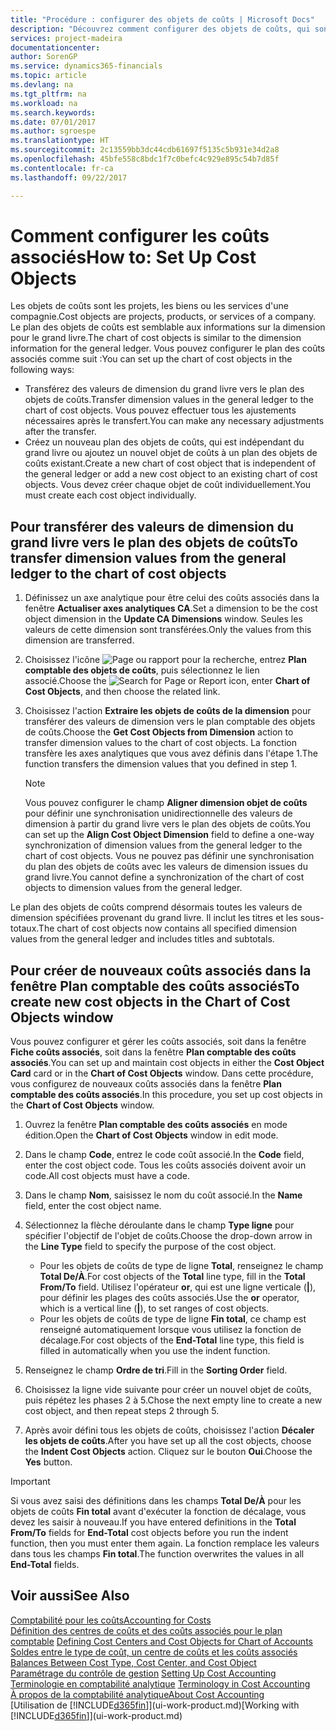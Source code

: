 ```yaml
---
title: "Procédure : configurer des objets de coûts | Microsoft Docs"
description: "Découvrez comment configurer des objets de coûts, qui sont similaires aux dimensions pour le grand livre."
services: project-madeira
documentationcenter: 
author: SorenGP
ms.service: dynamics365-financials
ms.topic: article
ms.devlang: na
ms.tgt_pltfrm: na
ms.workload: na
ms.search.keywords: 
ms.date: 07/01/2017
ms.author: sgroespe
ms.translationtype: HT
ms.sourcegitcommit: 2c13559bb3dc44cdb61697f5135c5b931e34d2a8
ms.openlocfilehash: 45bfe558c8bdc1f7c0befc4c929e895c54b7d85f
ms.contentlocale: fr-ca
ms.lasthandoff: 09/22/2017

---
```

# <a name="how-to-set-up-cost-objects"></a><span data-ttu-id="c92a4-103">Comment configurer les coûts associés</span><span class="sxs-lookup"><span data-stu-id="c92a4-103">How to: Set Up Cost Objects</span></span>
<span data-ttu-id="c92a4-104">Les objets de coûts sont les projets, les biens ou les services d'une compagnie.</span><span class="sxs-lookup"><span data-stu-id="c92a4-104">Cost objects are projects, products, or services of a company.</span></span> <span data-ttu-id="c92a4-105">Le plan des objets de coûts est semblable aux informations sur la dimension pour le grand livre.</span><span class="sxs-lookup"><span data-stu-id="c92a4-105">The chart of cost objects is similar to the dimension information for the general ledger.</span></span> <span data-ttu-id="c92a4-106">Vous pouvez configurer le plan des coûts associés comme suit :</span><span class="sxs-lookup"><span data-stu-id="c92a4-106">You can set up the chart of cost objects in the following ways:</span></span>  

* <span data-ttu-id="c92a4-107">Transférez des valeurs de dimension du grand livre vers le plan des objets de coûts.</span><span class="sxs-lookup"><span data-stu-id="c92a4-107">Transfer dimension values in the general ledger to the chart of cost objects.</span></span> <span data-ttu-id="c92a4-108">Vous pouvez effectuer tous les ajustements nécessaires après le transfert.</span><span class="sxs-lookup"><span data-stu-id="c92a4-108">You can make any necessary adjustments after the transfer.</span></span>  
* <span data-ttu-id="c92a4-109">Créez un nouveau plan des objets de coûts, qui est indépendant du grand livre ou ajoutez un nouvel objet de coûts à un plan des objets de coûts existant.</span><span class="sxs-lookup"><span data-stu-id="c92a4-109">Create a new chart of cost object that is independent of the general ledger or add a new cost object to an existing chart of cost objects.</span></span> <span data-ttu-id="c92a4-110">Vous devez créer chaque objet de coût individuellement.</span><span class="sxs-lookup"><span data-stu-id="c92a4-110">You must create each cost object individually.</span></span>  

## <a name="to-transfer-dimension-values-from-the-general-ledger-to-the-chart-of-cost-objects"></a><span data-ttu-id="c92a4-111">Pour transférer des valeurs de dimension du grand livre vers le plan des objets de coûts</span><span class="sxs-lookup"><span data-stu-id="c92a4-111">To transfer dimension values from the general ledger to the chart of cost objects</span></span>  
1.  <span data-ttu-id="c92a4-112">Définissez un axe analytique pour être celui des coûts associés dans la fenêtre **Actualiser axes analytiques CA**.</span><span class="sxs-lookup"><span data-stu-id="c92a4-112">Set a dimension to be the cost object dimension in the **Update CA Dimensions** window.</span></span> <span data-ttu-id="c92a4-113">Seules les valeurs de cette dimension sont transférées.</span><span class="sxs-lookup"><span data-stu-id="c92a4-113">Only the values from this dimension are transferred.</span></span>  
2.  <span data-ttu-id="c92a4-114">Choisissez l'icône ![Page ou rapport pour la recherche](media/ui-search/search_small.png "icône Page ou rapport pour la recherche"), entrez **Plan comptable des objets de coûts**, puis sélectionnez le lien associé.</span><span class="sxs-lookup"><span data-stu-id="c92a4-114">Choose the ![Search for Page or Report](media/ui-search/search_small.png "Search for Page or Report icon") icon, enter **Chart of Cost Objects**, and then choose the related link.</span></span>  
3.  <span data-ttu-id="c92a4-115">Choisissez l'action **Extraire les objets de coûts de la dimension** pour transférer des valeurs de dimension vers le plan comptable des objets de coûts.</span><span class="sxs-lookup"><span data-stu-id="c92a4-115">Choose the **Get Cost Objects from Dimension** action to transfer dimension values to the chart of cost objects.</span></span> <span data-ttu-id="c92a4-116">La fonction transfère les axes analytiques que vous avez définis dans l'étape 1.</span><span class="sxs-lookup"><span data-stu-id="c92a4-116">The function transfers the dimension values that you defined in step 1.</span></span>  

    > [!NOTE]  
    >  <span data-ttu-id="c92a4-117">Vous pouvez configurer le champ **Aligner dimension objet de coûts** pour définir une synchronisation unidirectionnelle des valeurs de dimension à partir du grand livre vers le plan des objets de coûts.</span><span class="sxs-lookup"><span data-stu-id="c92a4-117">You can set up the **Align Cost Object Dimension**  field to define a one-way synchronization of dimension values from the general ledger to the chart of cost objects.</span></span> <span data-ttu-id="c92a4-118">Vous ne pouvez pas définir une synchronisation du plan des objets de coûts avec les valeurs de dimension issues du grand livre.</span><span class="sxs-lookup"><span data-stu-id="c92a4-118">You cannot define a synchronization of the chart of cost objects to dimension values from the general ledger.</span></span>  

<span data-ttu-id="c92a4-119">Le plan des objets de coûts comprend désormais toutes les valeurs de dimension spécifiées provenant du grand livre. Il inclut les titres et les sous-totaux.</span><span class="sxs-lookup"><span data-stu-id="c92a4-119">The chart of cost objects now contains all specified dimension values from the general ledger and includes titles and subtotals.</span></span>  

## <a name="to-create-new-cost-objects-in-the-chart-of-cost-objects-window"></a><span data-ttu-id="c92a4-120">Pour créer de nouveaux coûts associés dans la fenêtre Plan comptable des coûts associés</span><span class="sxs-lookup"><span data-stu-id="c92a4-120">To create new cost objects in the Chart of Cost Objects window</span></span>  
<span data-ttu-id="c92a4-121">Vous pouvez configurer et gérer les coûts associés, soit dans la fenêtre **Fiche coûts associés**, soit dans la fenêtre **Plan comptable des coûts associés**.</span><span class="sxs-lookup"><span data-stu-id="c92a4-121">You can set up and maintain cost objects in either the **Cost Object Card** card or in the **Chart of Cost Objects** window.</span></span> <span data-ttu-id="c92a4-122">Dans cette procédure, vous configurez de nouveaux coûts associés dans la fenêtre **Plan comptable des coûts associés**.</span><span class="sxs-lookup"><span data-stu-id="c92a4-122">In this procedure, you set up cost objects in the **Chart of Cost Objects** window.</span></span>  

1.  <span data-ttu-id="c92a4-123">Ouvrez la fenêtre **Plan comptable des coûts associés** en mode édition.</span><span class="sxs-lookup"><span data-stu-id="c92a4-123">Open the **Chart of Cost Objects** window in edit mode.</span></span>  
2.  <span data-ttu-id="c92a4-124">Dans le champ **Code**, entrez le code coût associé.</span><span class="sxs-lookup"><span data-stu-id="c92a4-124">In the **Code** field, enter the cost object code.</span></span> <span data-ttu-id="c92a4-125">Tous les coûts associés doivent avoir un code.</span><span class="sxs-lookup"><span data-stu-id="c92a4-125">All cost objects must have a code.</span></span>  
3.  <span data-ttu-id="c92a4-126">Dans le champ **Nom**, saisissez le nom du coût associé.</span><span class="sxs-lookup"><span data-stu-id="c92a4-126">In the **Name** field, enter the cost object name.</span></span>  
4.  <span data-ttu-id="c92a4-127">Sélectionnez la flèche déroulante dans le champ **Type ligne** pour spécifier l'objectif de l'objet de coûts.</span><span class="sxs-lookup"><span data-stu-id="c92a4-127">Choose the drop-down arrow in the **Line Type** field to specify the purpose of the cost object.</span></span>  

    * <span data-ttu-id="c92a4-128">Pour les objets de coûts de type de ligne **Total**, renseignez le champ **Total De/À**.</span><span class="sxs-lookup"><span data-stu-id="c92a4-128">For cost objects of the **Total** line type, fill in the **Total From/To** field.</span></span> <span data-ttu-id="c92a4-129">Utilisez l'opérateur **or**, qui est une ligne verticale (**&#124;**), pour définir les plages des coûts associés.</span><span class="sxs-lookup"><span data-stu-id="c92a4-129">Use the **or** operator, which is a vertical line (**&#124;**), to set ranges of cost objects.</span></span>  
    * <span data-ttu-id="c92a4-130">Pour les objets de coûts de type de ligne **Fin total**, ce champ est renseigné automatiquement lorsque vous utilisez la fonction de décalage.</span><span class="sxs-lookup"><span data-stu-id="c92a4-130">For cost objects of the **End-Total** line type, this field is filled in automatically when you use  the indent function.</span></span>  
5.  <span data-ttu-id="c92a4-131">Renseignez le champ **Ordre de tri**.</span><span class="sxs-lookup"><span data-stu-id="c92a4-131">Fill in the **Sorting Order** field.</span></span>  
6.  <span data-ttu-id="c92a4-132">Choisissez la ligne vide suivante pour créer un nouvel objet de coûts, puis répétez les phases 2 à 5.</span><span class="sxs-lookup"><span data-stu-id="c92a4-132">Chose the next empty line to create a new cost object, and then repeat steps 2 through 5.</span></span>  
7.  <span data-ttu-id="c92a4-133">Après avoir défini tous les objets de coûts, choisissez l'action **Décaler les objets de coûts**.</span><span class="sxs-lookup"><span data-stu-id="c92a4-133">After you have set up all the cost objects, choose the **Indent Cost Objects** action.</span></span> <span data-ttu-id="c92a4-134">Cliquez sur le bouton **Oui**.</span><span class="sxs-lookup"><span data-stu-id="c92a4-134">Choose the **Yes** button.</span></span>  

> [!IMPORTANT]  
>  <span data-ttu-id="c92a4-135">Si vous avez saisi des définitions dans les champs **Total De/À** pour les objets de coûts **Fin total** avant d'exécuter la fonction de décalage, vous devez les saisir à nouveau.</span><span class="sxs-lookup"><span data-stu-id="c92a4-135">If you have entered definitions in the **Total From/To** fields for **End-Total** cost objects before you run the indent function, then you must enter them again.</span></span> <span data-ttu-id="c92a4-136">La fonction remplace les valeurs dans tous les champs **Fin total**.</span><span class="sxs-lookup"><span data-stu-id="c92a4-136">The function overwrites the values in all **End-Total** fields.</span></span>  

## <a name="see-also"></a><span data-ttu-id="c92a4-137">Voir aussi</span><span class="sxs-lookup"><span data-stu-id="c92a4-137">See Also</span></span>  
[<span data-ttu-id="c92a4-138">Comptabilité pour les coûts</span><span class="sxs-lookup"><span data-stu-id="c92a4-138">Accounting for Costs</span></span>](finance-manage-cost-accounting.md)  
<span data-ttu-id="c92a4-139">[Définition des centres de coûts et des coûts associés pour le plan comptable](finance-defining-cost-centers-and-cost-objects-for-chart-of-accounts.md) </span><span class="sxs-lookup"><span data-stu-id="c92a4-139">[Defining Cost Centers and Cost Objects for Chart of Accounts](finance-defining-cost-centers-and-cost-objects-for-chart-of-accounts.md) </span></span>  
<span data-ttu-id="c92a4-140">[Soldes entre le type de coût, un centre de coûts et les coûts associés](finance-balances-between-cost-type-cost-center-and-cost-object.md) </span><span class="sxs-lookup"><span data-stu-id="c92a4-140">[Balances Between Cost Type, Cost Center, and Cost Object](finance-balances-between-cost-type-cost-center-and-cost-object.md) </span></span>  
<span data-ttu-id="c92a4-141">[Paramétrage du contrôle de gestion](finance-set-up-cost-accounting.md) </span><span class="sxs-lookup"><span data-stu-id="c92a4-141">[Setting Up Cost Accounting](finance-set-up-cost-accounting.md) </span></span>  
<span data-ttu-id="c92a4-142">[Terminologie en comptabilité analytique](finance-terminology-in-cost-accounting.md) </span><span class="sxs-lookup"><span data-stu-id="c92a4-142">[Terminology in Cost Accounting](finance-terminology-in-cost-accounting.md) </span></span>  
[<span data-ttu-id="c92a4-143">À propos de la comptabilité analytique</span><span class="sxs-lookup"><span data-stu-id="c92a4-143">About Cost Accounting</span></span>](finance-about-cost-accounting.md)  
<span data-ttu-id="c92a4-144">[Utilisation de [!INCLUDE[d365fin](includes/d365fin_md.md)]](ui-work-product.md)</span><span class="sxs-lookup"><span data-stu-id="c92a4-144">[Working with [!INCLUDE[d365fin](includes/d365fin_md.md)]](ui-work-product.md)</span></span>

